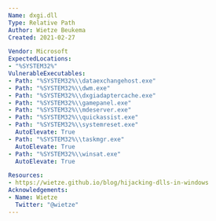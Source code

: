 ```yaml
---
Name: dxgi.dll
Type: Relative Path
Author: Wietze Beukema
Created: 2021-02-27

Vendor: Microsoft
ExpectedLocations:
- "%SYSTEM32%"
VulnerableExecutables:
- Path: "%SYSTEM32%\\dataexchangehost.exe"
- Path: "%SYSTEM32%\\dwm.exe"
- Path: "%SYSTEM32%\\dxgiadaptercache.exe"
- Path: "%SYSTEM32%\\gamepanel.exe"
- Path: "%SYSTEM32%\\mdeserver.exe"
- Path: "%SYSTEM32%\\quickassist.exe"
- Path: "%SYSTEM32%\\systemreset.exe"
  AutoElevate: True
- Path: "%SYSTEM32%\\taskmgr.exe"
  AutoElevate: True
- Path: "%SYSTEM32%\\winsat.exe"
  AutoElevate: True

Resources:
- https://wietze.github.io/blog/hijacking-dlls-in-windows
Acknowledgements:
- Name: Wietze
  Twitter: "@wietze"
---
```

